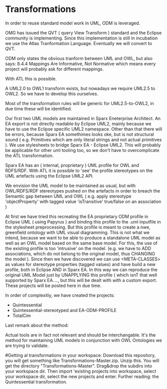 # Transformations


In order to reuse standard model work in UML, ODM is leveraged.

OMG has issued the QVT ( query View Transform ) standard and the Eclipse community is implementing.
Since this implementation is still in incubation we use the Atlas Tranformation Language. Eventually we will convert to QVT.

ODM only states the obvious tranform between UML and OWL, but also says:
  8.4.4 Mappings Are Informative, Not Normative 
which means every project will probably ask for different mappings.

With ATL this is possible.

A UML2.0 to OWL1 transform exists, but nowadays we require UML2.5 to OWL2. So we have to develop this ourselves.

Most of the transformation rules will be generic for UML2.5-to-OWL2, in due time these will be identified.

Our first two UML models are maintained in Sparx Eneterprise Architect. An EA export is not directly readable by Eclipse UML2, mainly because we have to use the Eclipse specific UML2 namespace.
Other than that there will be errors, because Sparx EA somethimes looks oke, but is not structural sound ( e.g. Primitives which are only literal strings and not actual primitives ). We use stylesheets to bridge Sparx EA - Eclipse UML2. This will probably be applicable for other uml tooling too, so we don't have to overcomplicate the ATL transformation. 

Sparx EA has an ( internal, proprietary ) UML profile for OWL and RDFS/RDF. With ATL it is possible to 'see' the profile stereotypes on the UML artefacts using the Eclipse UML2 API. 

We envision the UML model to be maintained as usual, but with OWL/RDFS/RDF stereotypes pushed on the artefacts in order to breach the Semantic gap between UML and OWL ( e.g. apply stereotype 'objectProperty' with tagged value 'isTransitive' true/false on an association )

At first we have tried this recreating the EA proprietary ODM profile in Eclipse UML ( using Papyrus ) and binding this profile to the .uml inputfile in the stylesheet preprocessing. But this profile is meant to create a nwe, greenfield ontology with UML visual diagramming. This is not what we intend, because we want to be able to produce a standalone UML model as well as an OWL model based on the same base model. For this, the use of the existing profile is too 'intrusive' on the model. (e.g. we have to ADD associations, which do not belong to the original model, thus CHANGING the model ). Since then we have discovered we can use \<META-CLASSES> as values for stereotype properties (tagged values) and have build a new profile, both in Eclipse AND in Sparx EA. 
In this way we can reproduce the original UML Model just by UNAPPLYING this profile ( which isnT that well supported by Sparx EA...., but this will be dealt with with a custom export.
These projects will be posted here in due time.

In order of complexitiy, we have created the projects:
- Quintessential
- Quintessential-stereotyped and EA-ODM-PROFILE
- TotalCim

Last remark about the method:

Actual tools are in fact not relevant and should be interchangable. It's the method for maintaining UML models in conjunction with OWL Ontologies we are trying to validate.


#Getting al transformations in your workspace: Download this repository, you will get something like Transformations-Master.zip.
Unzip this. You will get the directory "Transformations-Master". Drag&drop the subdirs into your workspace dir. Then import 'existing projects into workspace, select your workspace dir, select the new projects and enter.
Further reading: the Quintessential transformation.
